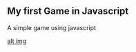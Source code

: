 ## My first Game in Javascript 

A simple game using javascript 

[alt img](https://github.com/ayoubensalem/JSGame/blob/master/demo/anim.gif)
